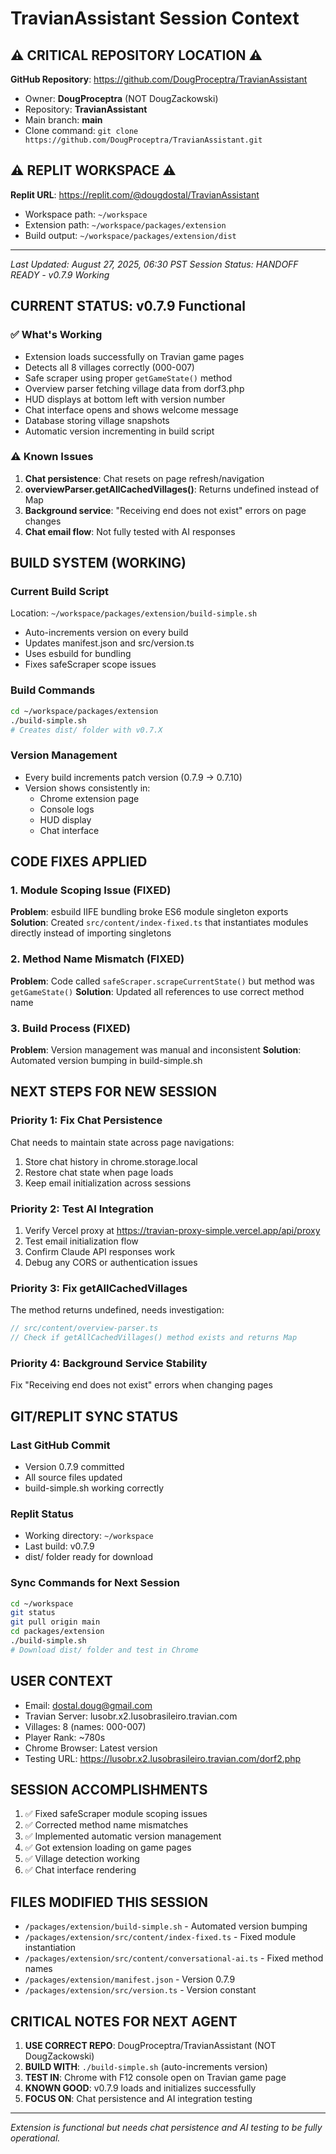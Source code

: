 # TravianAssistant Session Context

## ⚠️ CRITICAL REPOSITORY LOCATION ⚠️
**GitHub Repository**: https://github.com/DougProceptra/TravianAssistant
- Owner: **DougProceptra** (NOT DougZackowski)
- Repository: **TravianAssistant**
- Main branch: **main**
- Clone command: `git clone https://github.com/DougProceptra/TravianAssistant.git`

## ⚠️ REPLIT WORKSPACE ⚠️
**Replit URL**: https://replit.com/@dougdostal/TravianAssistant
- Workspace path: `~/workspace`
- Extension path: `~/workspace/packages/extension`
- Build output: `~/workspace/packages/extension/dist`

---

*Last Updated: August 27, 2025, 06:30 PST*
*Session Status: HANDOFF READY - v0.7.9 Working*

## CURRENT STATUS: v0.7.9 Functional

### ✅ What's Working
- Extension loads successfully on Travian game pages
- Detects all 8 villages correctly (000-007)
- Safe scraper using proper `getGameState()` method
- Overview parser fetching village data from dorf3.php
- HUD displays at bottom left with version number
- Chat interface opens and shows welcome message
- Database storing village snapshots
- Automatic version incrementing in build script

### ⚠️ Known Issues
1. **Chat persistence**: Chat resets on page refresh/navigation
2. **overviewParser.getAllCachedVillages()**: Returns undefined instead of Map
3. **Background service**: "Receiving end does not exist" errors on page changes
4. **Chat email flow**: Not fully tested with AI responses

## BUILD SYSTEM (WORKING)

### Current Build Script
Location: `~/workspace/packages/extension/build-simple.sh`
- Auto-increments version on every build
- Updates manifest.json and src/version.ts
- Uses esbuild for bundling
- Fixes safeScraper scope issues

### Build Commands
```bash
cd ~/workspace/packages/extension
./build-simple.sh
# Creates dist/ folder with v0.7.X
```

### Version Management
- Every build increments patch version (0.7.9 → 0.7.10)
- Version shows consistently in:
  - Chrome extension page
  - Console logs
  - HUD display
  - Chat interface

## CODE FIXES APPLIED

### 1. Module Scoping Issue (FIXED)
**Problem**: esbuild IIFE bundling broke ES6 module singleton exports
**Solution**: Created `src/content/index-fixed.ts` that instantiates modules directly instead of importing singletons

### 2. Method Name Mismatch (FIXED)
**Problem**: Code called `safeScraper.scrapeCurrentState()` but method was `getGameState()`
**Solution**: Updated all references to use correct method name

### 3. Build Process (FIXED)
**Problem**: Version management was manual and inconsistent
**Solution**: Automated version bumping in build-simple.sh

## NEXT STEPS FOR NEW SESSION

### Priority 1: Fix Chat Persistence
Chat needs to maintain state across page navigations:
1. Store chat history in chrome.storage.local
2. Restore chat state when page loads
3. Keep email initialization across sessions

### Priority 2: Test AI Integration
1. Verify Vercel proxy at https://travian-proxy-simple.vercel.app/api/proxy
2. Test email initialization flow
3. Confirm Claude API responses work
4. Debug any CORS or authentication issues

### Priority 3: Fix getAllCachedVillages
The method returns undefined, needs investigation:
```javascript
// src/content/overview-parser.ts
// Check if getAllCachedVillages() method exists and returns Map
```

### Priority 4: Background Service Stability
Fix "Receiving end does not exist" errors when changing pages

## GIT/REPLIT SYNC STATUS

### Last GitHub Commit
- Version 0.7.9 committed
- All source files updated
- build-simple.sh working correctly

### Replit Status
- Working directory: `~/workspace`
- Last build: v0.7.9
- dist/ folder ready for download

### Sync Commands for Next Session
```bash
cd ~/workspace
git status
git pull origin main
cd packages/extension
./build-simple.sh
# Download dist/ folder and test in Chrome
```

## USER CONTEXT
- Email: dostal.doug@gmail.com
- Travian Server: lusobr.x2.lusobrasileiro.travian.com
- Villages: 8 (names: 000-007)
- Player Rank: ~780s
- Chrome Browser: Latest version
- Testing URL: https://lusobr.x2.lusobrasileiro.travian.com/dorf2.php

## SESSION ACCOMPLISHMENTS
1. ✅ Fixed safeScraper module scoping issues
2. ✅ Corrected method name mismatches
3. ✅ Implemented automatic version management
4. ✅ Got extension loading on game pages
5. ✅ Village detection working
6. ✅ Chat interface rendering

## FILES MODIFIED THIS SESSION
- `/packages/extension/build-simple.sh` - Automated version bumping
- `/packages/extension/src/content/index-fixed.ts` - Fixed module instantiation
- `/packages/extension/src/content/conversational-ai.ts` - Fixed method names
- `/packages/extension/manifest.json` - Version 0.7.9
- `/packages/extension/src/version.ts` - Version constant

## CRITICAL NOTES FOR NEXT AGENT
1. **USE CORRECT REPO**: DougProceptra/TravianAssistant (NOT DougZackowski)
2. **BUILD WITH**: `./build-simple.sh` (auto-increments version)
3. **TEST IN**: Chrome with F12 console open on Travian game page
4. **KNOWN GOOD**: v0.7.9 loads and initializes successfully
5. **FOCUS ON**: Chat persistence and AI integration testing

---
*Extension is functional but needs chat persistence and AI testing to be fully operational.*